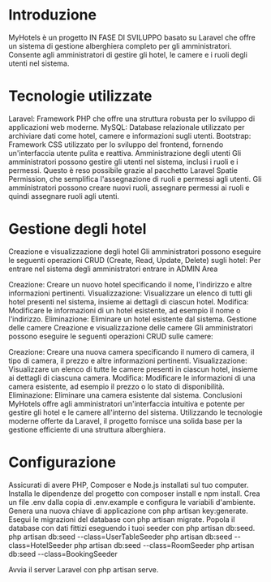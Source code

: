 # Introduzione
MyHotels è un progetto IN FASE DI SVILUPPO basato su Laravel che offre un sistema di gestione alberghiera completo per gli amministratori. Consente agli amministratori di gestire gli hotel, le camere e i ruoli degli utenti nel sistema.

# Tecnologie utilizzate
Laravel: Framework PHP che offre una struttura robusta per lo sviluppo di applicazioni web moderne.
MySQL: Database relazionale utilizzato per archiviare dati come hotel, camere e informazioni sugli utenti.
Bootstrap: Framework CSS utilizzato per lo sviluppo del frontend, fornendo un'interfaccia utente pulita e reattiva.
Amministrazione degli utenti
Gli amministratori possono gestire gli utenti nel sistema, inclusi i ruoli e i permessi. Questo è reso possibile grazie al pacchetto Laravel Spatie Permission, che semplifica l'assegnazione di ruoli e permessi agli utenti. Gli amministratori possono creare nuovi ruoli, assegnare permessi ai ruoli e quindi assegnare ruoli agli utenti.

# Gestione degli hotel
Creazione e visualizzazione degli hotel
Gli amministratori possono eseguire le seguenti operazioni CRUD (Create, Read, Update, Delete) sugli hotel:
Per entrare nel sistema degli amministratori entrare in ADMIN Area

Creazione: Creare un nuovo hotel specificando il nome, l'indirizzo e altre informazioni pertinenti.
Visualizzazione: Visualizzare un elenco di tutti gli hotel presenti nel sistema, insieme ai dettagli di ciascun hotel.
Modifica: Modificare le informazioni di un hotel esistente, ad esempio il nome o l'indirizzo.
Eliminazione: Eliminare un hotel esistente dal sistema.
Gestione delle camere
Creazione e visualizzazione delle camere
Gli amministratori possono eseguire le seguenti operazioni CRUD sulle camere:

Creazione: Creare una nuova camera specificando il numero di camera, il tipo di camera, il prezzo e altre informazioni pertinenti.
Visualizzazione: Visualizzare un elenco di tutte le camere presenti in ciascun hotel, insieme ai dettagli di ciascuna camera.
Modifica: Modificare le informazioni di una camera esistente, ad esempio il prezzo o lo stato di disponibilità.
Eliminazione: Eliminare una camera esistente dal sistema.
Conclusioni
MyHotels offre agli amministratori un'interfaccia intuitiva e potente per gestire gli hotel e le camere all'interno del sistema. Utilizzando le tecnologie moderne offerte da Laravel, il progetto fornisce una solida base per la gestione efficiente di una struttura alberghiera.

# Configurazione
Assicurati di avere PHP, Composer e Node.js installati sul tuo computer.
Installa le dipendenze del progetto con composer install e npm install.
Crea un file .env dalla copia di .env.example e configura le variabili d'ambiente.
Genera una nuova chiave di applicazione con php artisan key:generate.
Esegui le migrazioni del database con php artisan migrate.
Popola il database con dati fittizi eseguendo i tuoi seeder con php artisan db:seed.
php artisan db:seed --class=UserTableSeeder
php artisan db:seed --class=HotelSeeder
php artisan db:seed --class=RoomSeeder
php artisan db:seed --class=BookingSeeder

Avvia il server Laravel con php artisan serve.
